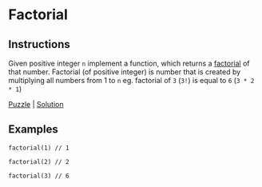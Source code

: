 # Factorial

## Instructions

Given positive integer `n` implement a function, which returns a [factorial](https://en.wikipedia.org/wiki/Factorial) of
that number. Factorial (of positive integer) is number that is created by multiplying all numbers from 1 to `n` eg.
factorial of `3` (`3!`) is equal to `6` (`3 * 2 * 1`) 

[Puzzle](Factorial.kt) | [Solution](FactorialSolution.kt)

## Examples

```
factorial(1) // 1

factorial(2) // 2

factorial(3) // 6
```

